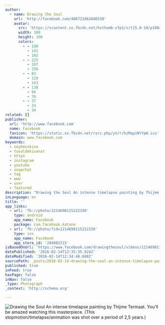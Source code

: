 ```yaml
---
author:
  - name: Drawing the Soul
    url: 'http://facebook.com/406721062686530'
    avatar:
      src: 'https://scontent.xx.fbcdn.net/hvthumb-xfp1/v/t15.0-10/p100x100/12672614_880613002056211_1091976184_n.jpg?oh=b95c1ee60b2b355283fda25aa5bd9af7&oe=572CAC4E'
      width: 100
      height: 100
      colors:
        - - 190
          - 141
          - 102
        - - 225
          - 187
          - 156
        - - 83
          - 119
          - 143
        - - 138
          - 94
          - 70
        - - 37
          - 33
          - 34
related: []
publisher:
  url: 'http://www.facebook.com'
  name: Facebook
  favicon: 'https://static.xx.fbcdn.net/rsrc.php/yV/r/hzMapiNYYpW.ico'
  domain: www.facebook.com
keywords:
  - seyhmuskino
  - tuvaldekisanat
  - https
  - instagram
  - youtube
  - snapchat
  - tag
  - www
  - user
  - featured
description: "Drawing the Soul An intense timelapse painting by Thijme Termaat. You'll be amazed watching this masterpiece. (This stopmotion/timelapse/animation was shot over a period of 2,5 years.)"
inLanguage: en
title: ''
app_links:
  - url: 'fb://photo/1214698115222150'
    type: android
    app_name: Facebook
    package: com.facebook.katana
  - url: 'fb://photo/?id=1214698115222150'
    type: ios
    app_name: Facebook
    app_store_id: '284882215'
isBasedOnUrl: 'https://www.facebook.com/drawingthesoul/videos/1214698115222150/'
datePublished: '2016-02-14T12:35:35.924Z'
dateModified: '2016-02-14T12:34:48.688Z'
sourcePath: _posts/2016-02-14-drawing-the-soul-an-intense-timelapse-painting-by-thijme-ter.md
published: true
inFeed: true
hasPage: false
inNav: false
_type: Photograph
_context: 'http://schema.org'

---
```

![Drawing the Soul An intense timelapse painting by Thijme Termaat&period; You'll be amazed watching this masterpiece&period; &lpar;This stopmotion&sol;timelapse&sol;animation was shot over a period of 2&comma;5 years&period;&rpar;](https://scontent.xx.fbcdn.net/hvthumb-xta1/v/t15.0-10/p128x128/12496879_903950626390673_2009960129_n.jpg?oh=3aa1df489c8974f1a6f2a99ee1ac8831&oe=573446CB)